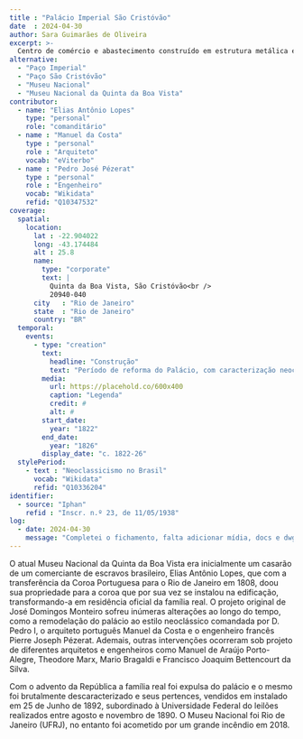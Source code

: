 ```yaml
---
title : "Palácio Imperial São Cristóvão"
date  : 2024-04-30
author: Sara Guimarães de Oliveira
excerpt: >-
  Centro de comércio e abastecimento construído em estrutura metálica e inaugurado em 1883
alternative:
  - "Paço Imperial"
  - "Paço São Cristóvão"
  - "Museu Nacional"
  - "Museu Nacional da Quinta da Boa Vista"
contributor:
  - name: "Elias Antônio Lopes"
    type: "personal"
    role: "comanditário"
  - name : "Manuel da Costa"
    type : "personal"
    role : "Arquiteto"
    vocab: "eViterbo"
  - name : "Pedro José Pézerat"
    type : "personal"
    role : "Engenheiro"
    vocab: "Wikidata"
    refid: "Q10347532"
coverage:
  spatial:
    location:
      lat : -22.904022 
      long: -43.174484
      alt : 25.8
      name:
        type: "corporate"
        text: |
          Quinta da Boa Vista, São Cristóvão<br />
          20940-040
      city   : "Rio de Janeiro"
      state  : "Rio de Janeiro"
      country: "BR"
  temporal:
    events:
      - type: "creation"
        text:
          headline: "Construção"
          text: "Período de reforma do Palácio, com caracterização neoclássica"
        media:
          url: https://placehold.co/600x400
          caption: "Legenda"
          credit: #
          alt: #
        start_date:
          year: "1822"
        end_date:
          year: "1826"
        display_date: "c. 1822-26"
  stylePeriod:
    - text : "Neoclassicismo no Brasil"
      vocab: "Wikidata"
      refid: "Q10336204"
identifier:
  - source: "Iphan"
    refid : "Inscr. n.º 23, de 11/05/1938"
log:
  - date: 2024-04-30
    message: "Completei o fichamento, falta adicionar mídia, docs e dwg"
---
```


O atual Museu Nacional da Quinta da Boa Vista era inicialmente um
casarão de um comerciante de escravos brasileiro, Elias Antônio Lopes,
que com a transferência da Coroa Portuguesa para o Rio de Janeiro em
1808, doou sua propriedade para a coroa que por sua vez se instalou na
edificação, transformando-a em residência oficial da família real. O
projeto original de José Domingos Monteiro sofreu inúmeras alterações ao
longo do tempo, como a remodelação do palácio ao estilo neoclássico
comandada por D. Pedro I, o arquiteto português Manuel da Costa e o
engenheiro francês Pierre Joseph Pézerat. Ademais, outras intervenções
ocorreram sob projeto de diferentes arquitetos e engenheiros como Manuel
de Araújo Porto-Alegre, Theodore Marx, Mario Bragaldi e Francisco
Joaquim Bettencourt da Silva. 

Com o advento da República a família real foi expulsa do palácio e o
mesmo foi brutalmente descaracterizado e seus pertences, vendidos em
instalado em 25 de Junho de 1892, subordinado à Universidade Federal do
leilões realizados entre agosto e novembro de 1890. O Museu Nacional foi
Rio de Janeiro (UFRJ), no entanto foi acometido por um grande incêndio
em 2018.


